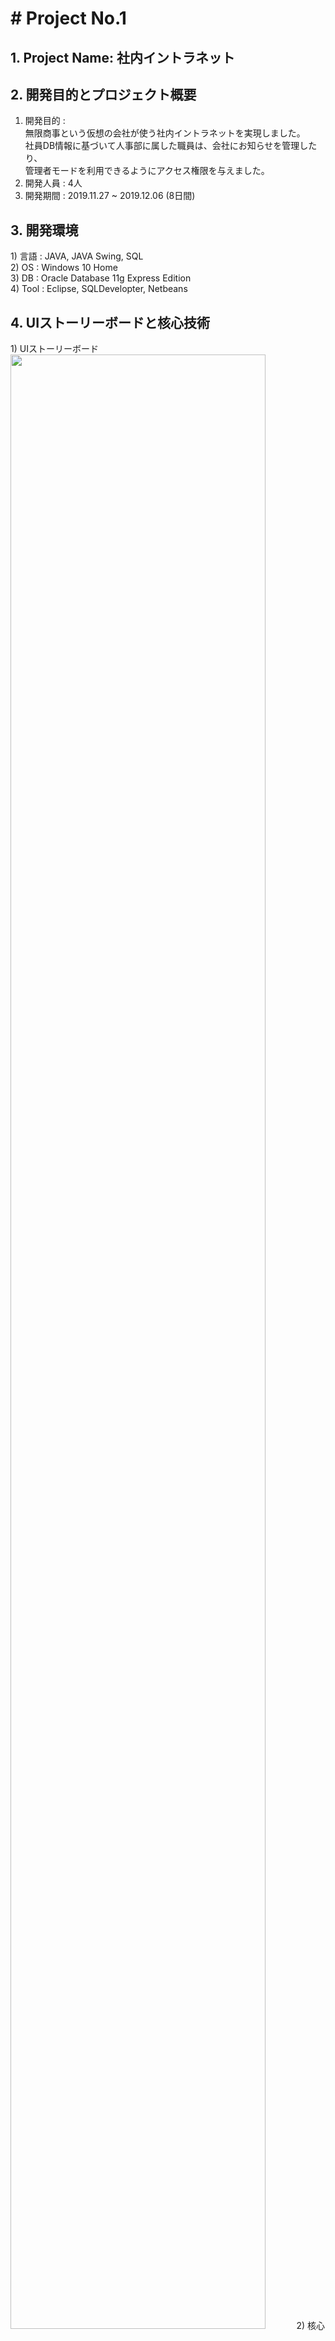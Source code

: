 <h1># Project No.1 </h1>
<h2>1. Project Name: 社内イントラネット</h2>


<h2>2. 開発目的とプロジェクト概要</h2>

 1) 開発目的 : <br>
 無限商事という仮想の会社が使う社内イントラネットを実現しました。<br>
 社員DB情報に基づいて人事部に属した職員は、会社にお知らせを管理したり、<br>
 管理者モードを利用できるようにアクセス権限を与えました。<br>
 2) 開発人員 : 4人<br>
 3) 開発期間 : 2019.11.27 ~ 2019.12.06 (8日間) <br>


<h2>3. 開発環境</h2>
 1) 言語 : JAVA, JAVA Swing, SQL<br>
 2) OS : Windows 10 Home<br>
 3) DB : Oracle Database 11g Express Edition<br>
 4) Tool : Eclipse, SQLDevelopter, Netbeans<br>
 
 
 <h2>4. UIストーリーボードと核心技術</h2>
  1) UIストーリーボード<br>
<img src = "https://user-images.githubusercontent.com/50767972/85540968-88fbd380-b652-11ea-9d81-b27ae6ab1320.PNG" width = "90%"></img>    
  2) 核心技術<br>
     JFrame UIを実現<br>
     データベース設計<br>
     JDBCを利用したDatabase連動<br>

<h2>5. データベースの構造</h2>
<img src = "https://user-images.githubusercontent.com/50767972/85547765-2ce87d80-b659-11ea-81b5-51a651d54173.PNG" width = "90%"></img>
<img src = "https://user-images.githubusercontent.com/50767972/85542740-594dcb00-b654-11ea-9609-62da0d2ac9e9.PNG" width = "90%"></img>


<h2>6. スクリーンショット</h2>
<h4>1) ログインの画面</h4>
- 既存登録社員のみ入場可能となっています。 ＩＤ（社番）や暗証番号を入力せずにログインを押すと、警告ウィンドウが表示されます。ＩＤ（社番）や暗証番号が一致しない場合、警告のメッセージが表示されます。 登録されたID(社番)でない場合、警告のメッセージが表示されます。 ID(社番)とパスワードが一致した場合、ログインボタンを押すとお知らせ画面に移動します。<br>
<img src = "https://user-images.githubusercontent.com/50767972/85543739-4c7da700-b655-11ea-8564-4e72aa009b2a.PNG" width = "90%"></img>
<br>
<h4>2) 公知事項の画面</h4>
- 左側のお知らせをクリックすると、会社内の全体のお知らせが確認できる画面に変わります。
キーワードを入力して検索ボタンを押すと、キーワードが含まれたお知らせを検索できます。
部署が人事部の社員のみお知らせを登録することができます。
下段の書き込みボタンを押すと、新しいお知らせが書ける画面に切り替わります。<br>
<img src = "https://user-images.githubusercontent.com/50767972/85543851-67e8b200-b655-11ea-993b-939217b1873d.PNG" width = "90%"></img>
<br>
<h4>3) 簡単な掲示板の画面</h4>
- 社員たちが作成した文やコメントを確認することができます。
画面上段の作成者の横の空欄をクリックすると、社番を入力するポップアップ ウィンドウが表示されます。 
掲示文を作成し、登録ボタンを押すと、文が登録されます。
既存の登録しない社番とか、内容が空欄であれば登録されません。
掲示文をクリックすると、該当文のすべてのコメントを確認することができます。
下段の削除およびコメントボタンを押すと、文を削除するか、コメントを入力することができます。
下段の右側の検索ボタンで文番号、作成者、内容別に掲示文を検索することができます。<br>
<img src = "https://user-images.githubusercontent.com/50767972/85543920-7931be80-b655-11ea-8ba7-775834e9fc7f.PNG" width = "90%"></img>
<br>
<h4>4) 管理者モードの画面</h4>
- 会社内のすべての社員の情報を確認することができます。
下段の追加ボタンを押すと、新しい社員の情報を追加することができます。
全社員リストのいずれかをクリックし、下段の変更、削除ボタンを押すと、各機能を実行する画面に切り替わります。変更ボタンを押すと、既存に保存されている情報が入力されており、既存に入力された内容を確認することができます。<br>
<img src = "https://user-images.githubusercontent.com/50767972/85544019-8fd81580-b655-11ea-8da7-f6a852f8a14d.PNG" width = "90%"></img>
<br>
<h4>5) メッセージの画面</h4>
- メイン画面の上段にメッセージをクリックすると、メッセージウィンドウが表示されます。
受け取ったメッセージと送ったメッセージを確認できるように、Tabで区切られています。
下段のメッセージ送信ボタンを押すと、新しいメッセージを送信することができる画面に移動しながら、部署別、社員名、社員番号で社員を検索できるウィンドウが表示されます。
受信メッセージと送信メッセージのうち、1つをクリックし、下段の内容を見るボタンを押すと、そのメッセージの詳細が確認できる画面に移動します。
該当メッセージをクリックし、下段の削除ボタンを押すと、削除できます。<br>
<img src = "https://user-images.githubusercontent.com/50767972/85544077-9feff500-b655-11ea-84e3-140634be3c9d.PNG" width = "50%"></img>
